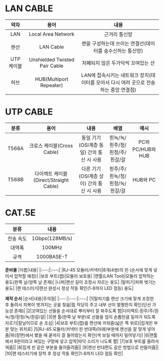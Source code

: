 # LAN CABLE

|약자|용어|내용|
|:---:|:---:|:---:|
|LAN|Local Area Network|근거리 통신망|
|랜선|LAN Cable|랜을 구성하는데 쓰이는 연결선(데이터를 송수신하는 통신망)|
|UTP 케이블|Unshielded Twisted Pair Cable|차폐되지 않은 두가닥씩 꼬여있는 선|
|허브|HUB(Multiport Repeater)|LAN에 접속시키는 네트워크 장치(데이터를 모아서 다시 여러 곳으로 전송하는 중앙 연결점)|

# UTP CABLE

|분류|용어|내용|배열|예시|
|:---:|:---:|:---:|:---:|:---:|
|T568A|크로스 케이블(Cross Cable)|동일 기기(OSI계층 동일) 간의 통신 시 사용|흰녹/녹/흰주/청/흰청/주/흰갈/갈|PC와 PC/HUB와 HUB|
|T568B|다이렉트 케이블(Direct/Straight Cable)|다른 기기(OSI계층 상이) 간의 통신 시 사용|흰주/주/흰녹/청/흰청/녹/흰갈/갈|HUB와 PC|

# CAT.5E 

|분류|내용|
|:---:|:---:|
|전송 속도|1Gbps(128MB/s)|
|대역폭|100MHz|
|규격|1000BASE-T|

**준비물**
|이름|내용|
|:---:|:---:|
|RJ-45 모듈러/커넥터|8개(4쌍)의 핀 (순서에 맞게 넣어서 압착할 예정)|
|보호 부트(캡)|모듈러 보호용|
|랜툴(LAN Tool)|모듈러 압착하는 용도(한쪽 날/양쪽 날 존재)|
|니퍼|랜선 길이 조정시 자르는 용도|
|탈피기|피복 벗기는 용도|
|랜 테스터기|랜선 완성시 정상 작동 확인(1-8까지 LED 점등) 용도|

**제작 순서**
|순서|내용|주의점|
|:---:|:---:|:---:|
|1|탈피기를 랜선 크기에 맞게 조정한 후 돌려서 피복이 벗겨지는 곳을 찾음|힘 적당히 주고 내부 선이 멀쩡한지 확인(단선 가능성 존재)|
|2|꼬여있는 선들을 순서대로 뿌리부터 잘 펴주도록 함|다이렉트:흰주/주/흰녹/청/흰청/녹/흰갈/갈|
|3|랜 툴(한쪽 날 부분)로 선들을 엄지 손톱만큼 일자가 되도록 자르기|칼날이므로 손 조심|
|4|보호 부트(캡)를 랜선에 끼워줌(넓은 쪽 위로)|집게핀 부분 맞는 위치로|
|5|RJ-45 모듈러/커넥터 핀 반대쪽(아래)부분에 랜선을 잘 맞게 넣어줌|위(정면)에서 봤을 때 끝까지 잘 들어왔는지 확인(색 보일 때까지 밀어넣기)|
|6|랜툴에서 8핀이라고 써있는 구멍에 넣고 압착|따닥 소리가 나도록 함|
|7|보호 부트를 올려서 껴줌||
|8|집게 핀 같은 부분을 들어올려줌||
|9|랜선 반대편도 같은 방법으로 만들어줌||
|10|랜 테스터기에 장착 후 정상 작동 확인|1-8까지 LED 점등 확인|
